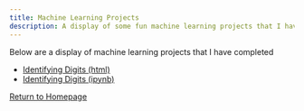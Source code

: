 ```yaml
---
title: Machine Learning Projects
description: A display of some fun machine learning projects that I have completed
---
```


Below are a display of machine learning projects that I have completed
 - [Identifying Digits (html)](IdentifyingDigits.html) 
 - [Identifying Digits (ipynb)](IdentifyingDigits.ipynb)


[Return to Homepage](https://nicholascirigliano.github.io/) 
